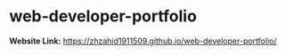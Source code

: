 # web-developer-portfolio
**Website Link:**
https://zhzahid1911509.github.io/web-developer-portfolio/
